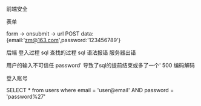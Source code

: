 前端安全

表单

form -> onsubmit -> url 
POST data:{email:'zm@163.com',password:'123456789'}


后端 登入过程 sql 查找的过程
sql 语法报错 服务器出错

用户的输入不可信任  password' 
 导致了sql的提前结束或多了一个' 500 编码解码

 登入账号

 SELECT * from users
    where email = 'user@email' AND password = 'password%27'